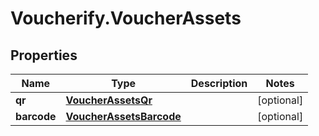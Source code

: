 # Voucherify.VoucherAssets

## Properties

Name | Type | Description | Notes
------------ | ------------- | ------------- | -------------
**qr** | [**VoucherAssetsQr**](VoucherAssetsQr.md) |  | [optional] 
**barcode** | [**VoucherAssetsBarcode**](VoucherAssetsBarcode.md) |  | [optional] 


